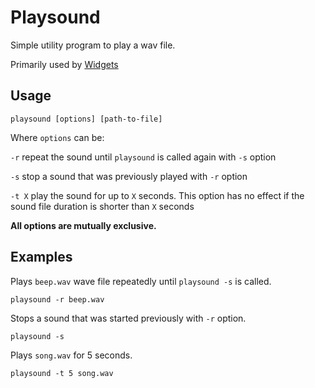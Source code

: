 # Playsound

Simple utility program to play a wav file.

Primarily used by [Widgets][1]

## Usage

```
playsound [options] [path-to-file]
```

Where `options` can be:

`-r` repeat the sound until `playsound` is called again with `-s` option

`-s` stop a sound that was previously played with `-r` option

`-t X` play the sound for up to `X` seconds. This option has no effect if the sound file duration is shorter than `X` seconds

**All options are mutually exclusive.**

## Examples

Plays `beep.wav` wave file repeatedly until `playsound -s` is called.

```
playsound -r beep.wav
```

Stops a sound that was started previously with `-r` option.

```
playsound -s
```

Plays `song.wav` for 5 seconds.

```
playsound -t 5 song.wav
```

[1]: https://github.com/jmautari/widgets
